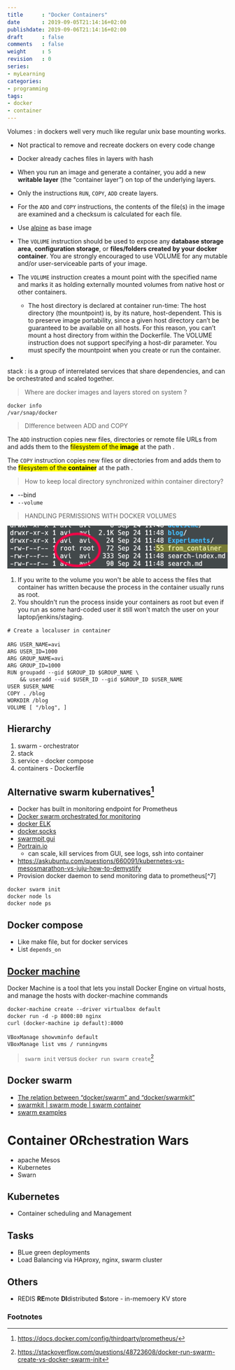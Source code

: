 ```yaml
---
title      : "Docker Containers"
date       : 2019-09-05T21:14:16+02:00
publishdate: 2019-09-06T21:14:16+02:00
draft      : false
comments   : false
weight     : 5
revision   : 0
series:
- myLearning
categories:
- programming
tags:
- docker
- container
---
```


Volumes
: in dockers well very much like regular unix base mounting works.
* Not practical to remove and recreate dockers on every code change

* Docker already caches files in layers with hash
* When you run an image and generate a container, you add a new **writable layer** (the “container layer”) on top of the underlying layers.
* Only the instructions `RUN`, `COPY`, `ADD` create layers.
* For the `ADD` and `COPY` instructions, the contents of the file(s) in the image are examined and a checksum is calculated for each file.
* Use [alpine](https://hub.docker.com/_/alpine/) as base image
* The `VOLUME` instruction should be used to expose any **database storage area**, **configuration storage**, or **files/folders created by your docker container**. You are strongly encouraged to use VOLUME for any mutable and/or user-serviceable parts of your image.
* The `VOLUME` instruction creates a mount point with the specified name and marks it as holding externally mounted volumes from native host or other containers.
  * The host directory is declared at container run-time: The host directory (the mountpoint) is, by its nature, host-dependent. This is to preserve image portability, since a given host directory can’t be guaranteed to be available on all hosts. For this reason, you can’t mount a host directory from within the Dockerfile. The VOLUME instruction does not support specifying a host-dir parameter. You must specify the mountpoint when you create or run the container.
* 

stack
: is a group of interrelated services that share dependencies, and can be orchestrated and scaled together.

> Where are docker images and layers stored on system ?

```
docker info
/var/snap/docker
```

> DIfference between ADD and COPY

The `ADD` instruction copies new files, directories or remote file URLs from <src> and adds them to the <mark>filesystem of the **image**</mark> at the path <dest>.

The `COPY` instruction copies new files or directories from <src> and adds them to the <mark>filesystem of the **container**</mark> at the path <dest>.

> How to keep local directory synchronized within container directory?

* --bind
* `--volume`

> HANDLING PERMISSIONS WITH DOCKER VOLUMES

![docker-permission-issue-creating-file-from-container.png](docker-permission-issue-creating-file-from-container.png)

1. If you write to the volume you won't be able to access the files that container has written because the process in the container usually runs as root.
2. You shouldn't run the process inside your containers as root but even if you run as some hard-coded user it still won't match the user on your laptop/jenkins/staging.

```
# Create a localuser in container

ARG USER_NAME=avi
ARG USER_ID=1000
ARG GROUP_NAME=avi
ARG GROUP_ID=1000
RUN groupadd --gid $GROUP_ID $GROUP_NAME \
    && useradd --uid $USER_ID --gid $GROUP_ID $USER_NAME
USER $USER_NAME
COPY . /blog
WORKDIR /blog
VOLUME [ "/blog", ]
```

## Hierarchy

1. swarm - orchestrator
2. stack
3. service - docker compose
4. containers - Dockerfile

## Alternative swarm kubernatives[^1]

* Docker has built in monitoring endpoint for Prometheus
* [Docker swarm orchestrated for monitoring](https://github.com/stefanprodan/swarmprom)
* [docker ELK](https://github.com/deviantony/docker-elk)
* [docker.socks](https://stackoverflow.com/questions/35110146/can-anyone-explain-docker-sock/35110344)
* [swarmpit gui](https://github.com/swarmpit/swarmpit#installation)
* [Portrain.io](https://www.portainer.io/installation/)
  * can scale, kill services from GUI, see logs, ssh into container
* https://askubuntu.com/questions/660091/kubernetes-vs-mesosmarathon-vs-juju-how-to-demystify
* Provision docker daemon to send monitoring data to prometheus[^7]

```
docker swarm init
docker node ls
docker node ps
```

## Docker compose

* Like make file, but for docker services
* List `depends_on`

## [Docker machine](https://docs.docker.com/machine/overview/)

Docker Machine is a tool that lets you install Docker Engine on virtual hosts, and manage the hosts
with docker-machine commands

```
docker-machine create --driver virtualbox default
docker run -d -p 8000:80 nginx
curl (docker-machine ip default):8000

VBoxManage showvminfo default
VBoxManage list vms / runningvms
```

> `swarm init` versus `docker run swarm create`[^2]


## Docker swarm

* [The relation between “docker/swarm” and “docker/swarmkit”](https://stackoverflow.com/questions/38474424/the-relation-between-docker-swarm-and-docker-swarmkit)
* [swarmkit | swarm mode | swarm container](https://sreeninet.wordpress.com/2016/07/14/comparing-swarm-swarmkit-and-swarm-mode/)
* [swarm examples](https://docs.docker.com/get-started/part4/)

# Container ORchestration Wars

* apache Mesos
* Kubernetes
* Swarn

## Kubernetes

* Container scheduling and Management

## Tasks

* BLue green deployments
* Load Balancing via HAproxy, nginx, swarm cluster

## Others

* REDIS **RE**mote **DI**distributed **S**store - in-memoery KV store

### Footnotes

[^1]: https://docs.docker.com/config/thirdparty/prometheus/
[^2]: https://stackoverflow.com/questions/48723608/docker-run-swarm-create-vs-docker-swarm-init
